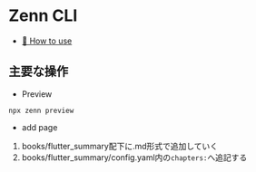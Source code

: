 # Zenn CLI

* [📘 How to use](https://zenn.dev/zenn/articles/zenn-cli-guide)


## 主要な操作
* Preview

```
npx zenn preview
```

* add page

1. books/flutter_summary配下に.md形式で追加していく
1. books/flutter_summary/config.yaml内の`chapters:`へ追記する
